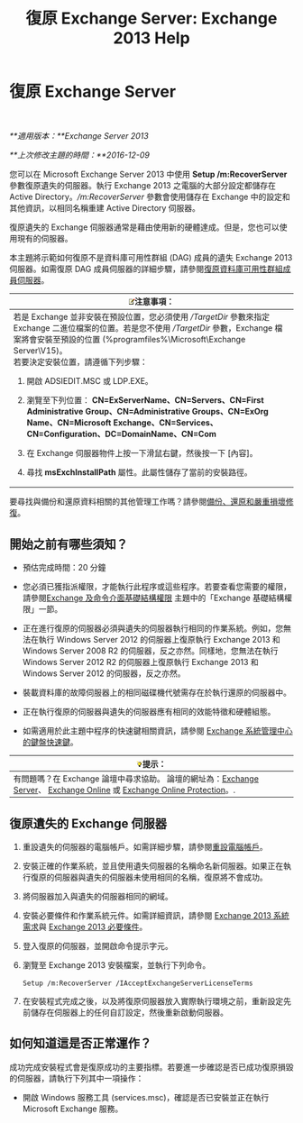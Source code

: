 ﻿---
title: '復原 Exchange Server: Exchange 2013 Help'
TOCTitle: 復原 Exchange Server
ms:assetid: 46e9a1cf-b64c-43c3-a898-6171176da761
ms:mtpsurl: https://technet.microsoft.com/zh-tw/library/Dd876880(v=EXCHG.150)
ms:contentKeyID: 50473047
ms.date: 01/04/2018
mtps_version: v=EXCHG.150
ms.translationtype: HT
---

# 復原 Exchange Server

 

_**適用版本：**Exchange Server 2013_

_**上次修改主題的時間：**2016-12-09_

您可以在 Microsoft Exchange Server 2013 中使用 **Setup /m:RecoverServer** 參數復原遺失的伺服器。執行 Exchange 2013 之電腦的大部分設定都儲存在 Active Directory。*/m:RecoverServer* 參數會使用儲存在 Exchange 中的設定和其他資訊，以相同名稱重建 Active Directory 伺服器。

復原遺失的 Exchange 伺服器通常是藉由使用新的硬體達成。但是，您也可以使用現有的伺服器。

本主題將示範如何復原不是資料庫可用性群組 (DAG) 成員的遺失 Exchange 2013 伺服器。如需復原 DAG 成員伺服器的詳細步驟，請參閱[復原資料庫可用性群組成員伺服器](recover-a-database-availability-group-member-server-exchange-2013-help.md)。

<table>
<colgroup>
<col style="width: 100%" />
</colgroup>
<thead>
<tr class="header">
<th><img src="images/Bb124558.note(EXCHG.150).gif" title="注意事項" alt="注意事項" />注意事項：</th>
</tr>
</thead>
<tbody>
<tr class="odd">
<td>若是 Exchange 並非安裝在預設位置，您必須使用 <em>/TargetDir</em> 參數來指定 Exchange 二進位檔案的位置。若是您不使用 <em>/TargetDir</em> 參數，Exchange 檔案將會安裝至預設的位置 (%programfiles%\Microsoft\Exchange Server\V15)。<br />
若要決定安裝位置，請遵循下列步驟：
<ol>
<li><p>開啟 ADSIEDIT.MSC 或 LDP.EXE。</p></li>
<li><p>瀏覽至下列位置： <strong>CN=ExServerName、CN=Servers、CN=First Administrative Group、CN=Administrative Groups、CN=ExOrg Name、CN=Microsoft Exchange、CN=Services、CN=Configuration、DC=DomainName、CN=Com</strong></p></li>
<li><p>在 Exchange 伺服器物件上按一下滑鼠右鍵，然後按一下 [內容]。</p></li>
<li><p>尋找 <strong>msExchInstallPath</strong> 屬性。此屬性儲存了當前的安裝路徑。</p></li>
</ol></td>
</tr>
</tbody>
</table>


要尋找與備份和還原資料相關的其他管理工作嗎？請參閱[備份、還原和嚴重損壞修復](backup-restore-and-disaster-recovery-exchange-2013-help.md)。

## 開始之前有哪些須知？

  - 預估完成時間：20 分鐘

  - 您必須已獲指派權限，才能執行此程序或這些程序。若要查看您需要的權限，請參閱[Exchange 及命令介面基礎結構權限](exchange-and-shell-infrastructure-permissions-exchange-2013-help.md) 主題中的「Exchange 基礎結構權限」一節。

  - 正在進行復原的伺服器必須與遺失的伺服器執行相同的作業系統。例如，您無法在執行 Windows Server 2012 的伺服器上復原執行 Exchange 2013 和 Windows Server 2008 R2 的伺服器，反之亦然。同樣地，您無法在執行 Windows Server 2012 R2 的伺服器上復原執行 Exchange 2013 和 Windows Server 2012 的伺服器，反之亦然。

  - 裝載資料庫的故障伺服器上的相同磁碟機代號需存在於執行還原的伺服器中。

  - 正在執行復原的伺服器與遺失的伺服器應有相同的效能特徵和硬體組態。

  - 如需適用於此主題中程序的快速鍵相關資訊，請參閱 [Exchange 系統管理中心的鍵盤快速鍵](keyboard-shortcuts-in-the-exchange-admin-center-exchange-online-protection-help.md)。

<table>
<thead>
<tr class="header">
<th><img src="images/Bb124558.tip(EXCHG.150).gif" title="提示" alt="提示" />提示：</th>
</tr>
</thead>
<tbody>
<tr class="odd">
<td>有問題嗎？在 Exchange 論壇中尋求協助。 論壇的網址為：<a href="https://go.microsoft.com/fwlink/p/?linkid=60612">Exchange Server</a>、 <a href="https://go.microsoft.com/fwlink/p/?linkid=267542">Exchange Online</a> 或 <a href="https://go.microsoft.com/fwlink/p/?linkid=285351">Exchange Online Protection</a>。.</td>
</tr>
</tbody>
</table>


## 復原遺失的 Exchange 伺服器

1.  重設遺失的伺服器的電腦帳戶。如需詳細步驟，請參閱[重設電腦帳戶](https://go.microsoft.com/fwlink/p/?linkid=165388)。

2.  安裝正確的作業系統，並且使用遺失伺服器的名稱命名新伺服器。如果正在執行復原的伺服器與遺失的伺服器未使用相同的名稱，復原將不會成功。

3.  將伺服器加入與遺失的伺服器相同的網域。

4.  安裝必要條件和作業系統元件。如需詳細資訊，請參閱 [Exchange 2013 系統需求](exchange-2013-system-requirements-exchange-2013-help.md)與 [Exchange 2013 必要條件](exchange-2013-prerequisites-exchange-2013-help.md)。

5.  登入復原的伺服器，並開啟命令提示字元。

6.  瀏覽至 Exchange 2013 安裝檔案，並執行下列命令。
    
        Setup /m:RecoverServer /IAcceptExchangeServerLicenseTerms

7.  在安裝程式完成之後，以及將復原伺服器放入實際執行環境之前，重新設定先前儲存在伺服器上的任何自訂設定，然後重新啟動伺服器。

## 如何知道這是否正常運作？

成功完成安裝程式會是復原成功的主要指標。若要進一步確認是否已成功復原損毀的伺服器，請執行下列其中一項操作：

  - 開啟 Windows 服務工具 (services.msc)，確認是否已安裝並正在執行 Microsoft Exchange 服務。

